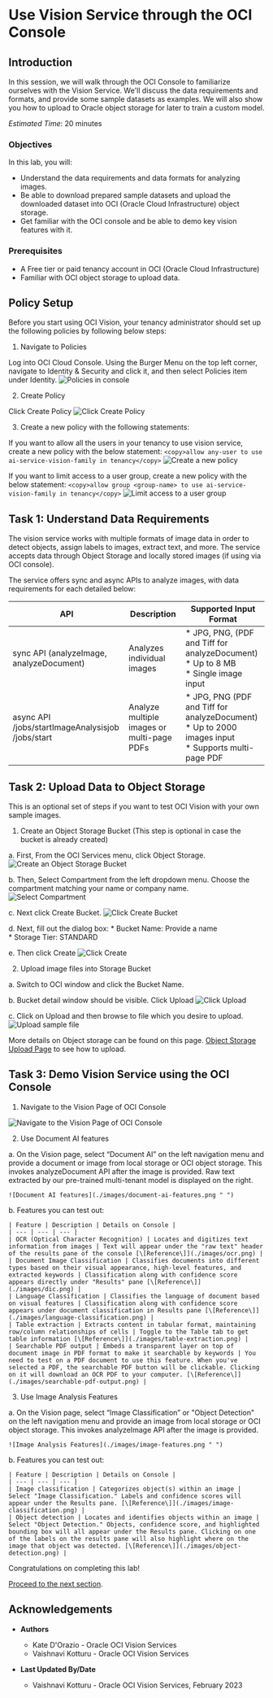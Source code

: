 # Use Vision Service through the OCI Console

## Introduction
In this session, we will walk through the OCI Console to familiarize ourselves with the Vision Service. We'll discuss the data requirements and formats, and provide some sample datasets as examples. We will also show you how to upload to Oracle object storage for later to train a custom model.

*Estimated Time*: 20 minutes

### Objectives

In this lab, you will:
- Understand the data requirements and data formats for analyzing images.
- Be able to download prepared sample datasets and upload the downloaded dataset into OCI (Oracle Cloud Infrastructure) object storage.
- Get familiar with the OCI console and be able to demo key vision features with it.

### Prerequisites

- A Free tier or paid tenancy account in OCI (Oracle Cloud Infrastructure)
- Familiar with OCI object storage to upload data.

## **Policy Setup**

Before you start using OCI Vision, your tenancy administrator should set up the following policies by following below steps:

1. Navigate to Policies

  Log into OCI Cloud Console. Using the Burger Menu on the top left corner, navigate to Identity & Security and click it, and then select Policies item under Identity.
    ![Policies in console](./images/policy1.png " ")


2. Create Policy

  Click Create Policy
    ![Click Create Policy](./images/policy2.png " ")


3. Create a new policy with the following statements:

  If you want to allow all the users in your tenancy to use vision service, create a new policy with the below statement:
    ```
    <copy>allow any-user to use ai-service-vision-family in tenancy</copy>
    ```
    ![Create a new policy](./images/policy3.png " ")


  If you want to limit access to a user group, create a new policy with the below statement:
    ```
    <copy>allow group <group-name> to use ai-service-vision-family in tenancy</copy>
    ```
    ![Limit access to a user group](./images/policy4.png " ")

## Task 1: Understand Data Requirements

The vision service works with multiple formats of image data in order to detect objects, assign labels to images, extract text, and more. The service accepts data through Object Storage and locally stored images (if using via OCI console).

The service offers sync and async APIs to analyze images, with data requirements for each detailed below:

| API | Description | Supported Input Format |
| --- | --- | --- |
| sync API (analyzeImage, analyzeDocument) | Analyzes individual images | * JPG, PNG, (PDF and Tiff for analyzeDocument)<br>* Up to 8 MB<br>* Single image input |
| async API  <br>/jobs/startImageAnalysisjob  <br>/jobs/start | Analyze multiple images or multi-page PDFs | * JPG, PNG (PDF and Tiff for analyzeDocument)<br>* Up to 2000 images input<br>* Supports multi-page PDF |

## Task 2: Upload Data to Object Storage

This is an optional set of steps if you want to test OCI Vision with your own sample images.

1. Create an Object Storage Bucket (This step is optional in case the bucket is already created)

  a. First, From the OCI Services menu, click Object Storage.
    ![Create an Object Storage Bucket](./images/cloud-storage-bucket.png " ")

  b. Then, Select Compartment from the left dropdown menu. Choose the compartment matching your name or company name.
    ![Select Compartment](./images/create-compartment.png " ")

  c. Next click Create Bucket.
    ![Click Create Bucket](./images/create-bucket-button.png " ")

  d. Next, fill out the dialog box:
    * Bucket Name: Provide a name <br/>
    * Storage Tier: STANDARD

  e. Then click Create
    ![Click Create](./images/press-bucket-button.png " ")

2. Upload image files into Storage Bucket

  a. Switch to OCI window and click the Bucket Name.

  b. Bucket detail window should be visible. Click Upload
    ![Click Upload](./images/bucket-detail.png " ")

  c. Click on Upload and then browse to file which you desire to upload.
    ![Upload sample file](./images/upload-sample-file.png " ")


  More details on Object storage can be found on this page. [Object Storage Upload Page](https://oracle-livelabs.github.io/oci-core/object-storage/workshops/freetier/index.html?lab=object-storage) to see how to upload.

## Task 3: Demo Vision Service using the OCI Console

1. Navigate to the Vision Page of OCI Console 

  ![Navigate to the Vision Page of OCI Console](./images/navigate-to-ai-vision-menu.png " ")

2. Use Document AI features

  a. On the Vision page, select “Document AI” on the left navigation menu and provide a document or image from local storage or OCI object storage. This invokes analyzeDocument API after the image is provided. Raw text extracted by our pre-trained multi-tenant model is displayed on the right. 

    ![Document AI features](./images/document-ai-features.png " ")

  b. Features you can test out: 

    | Feature | Description | Details on Console |
    | --- | --- | --- |
    | OCR (Optical Character Recognition) | Locates and digitizes text information from images | Text will appear under the "raw text" header of the results pane of the console [\[Reference\]](./images/ocr.png) |
    | Document Image Classification | Classifies documents into different types based on their visual appearance, high-level features, and extracted keywords | Classification along with confidence score appears directly under "Results" pane [\[Reference\]](./images/dic.png) |
    | Language Classification | Classifies the language of document based on visual features | Classification along with confidence score appears under document classification in Results pane [\[Reference\]](./images/language-classification.png) |
    | Table extraction | Extracts content in tabular format, maintaining row/column relationships of cells | Toggle to the Table tab to get table information [\[Reference\]](./images/table-extraction.png) |
    | Searchable PDF output | Embeds a transparent layer on top of document image in PDF format to make it searchable by keywords | You need to test on a PDF document to use this feature. When you've selected a PDF, the searchable PDF button will be clickable. Clicking on it will download an OCR PDF to your computer. [\[Reference\]](./images/searchable-pdf-output.png) |

3. Use Image Analysis Features 

  a. On the Vision page, select “Image Classification” or "Object Detection" on the left navigation menu and provide an image from local storage or OCI object storage. This invokes analyzeImage API after the image is provided. 

    ![Image Analysis Features](./images/image-features.png " ")

  b. Features you can test out: 

    | Feature | Description | Details on Console |
    | --- | --- | --- |
    | Image classification | Categorizes object(s) within an image | Select "Image Classification." Labels and confidence scores will appear under the Results pane. [\[Reference\]](./images/image-classification.png) |
    | Object detection | Locates and identifies objects within an image | Select "Object Detection." Objects, confidence score, and highlighted bounding box will all appear under the Results pane. Clicking on one of the labels on the results pane will also highlight where on the image that object was detected. [\[Reference\]](./images/object-detection.png) |

Congratulations on completing this lab!

[Proceed to the next section](#next).

## Acknowledgements
* **Authors**
    * Kate D'Orazio - Oracle OCI Vision Services
    * Vaishnavi Kotturu - Oracle OCI Vision Services

* **Last Updated By/Date**
    * Vaishnavi Kotturu - Oracle OCI Vision Services, February 2023
